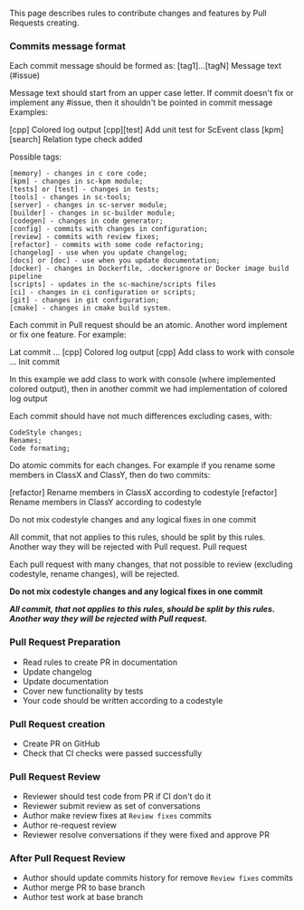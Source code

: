 This page describes rules to contribute changes and features by Pull Requests creating.

### Commits message format

Each commit message should be formed as: [tag1]...[tagN] Message text (#issue)

Message text should start from an upper case letter. If commit doesn't fix or implement any #issue, then it shouldn't be pointed in commit message Examples:

[cpp] Colored log output
[cpp][test] Add unit test for ScEvent class
[kpm][search] Relation type check added

Possible tags:

    [memory] - changes in c core code;
    [kpm] - changes in sc-kpm module;
    [tests] or [test] - changes in tests;
    [tools] - changes in sc-tools;
    [server] - changes in sc-server module;
    [builder] - changes in sc-builder module;
    [codegen] - changes in code generator;
    [config] - commits with changes in configuration;
    [review] - commits with review fixes;
    [refactor] - commits with some code refactoring;
    [changelog] - use when you update changelog;
    [docs] or [doc] - use when you update documentation;
    [docker] - changes in Dockerfile, .dockerignore or Docker image build pipeline
    [scripts] - updates in the sc-machine/scripts files
    [ci] - changes in ci configuration or scripts;
    [git] - changes in git configuration;
    [cmake] - changes in cmake build system.

Each commit in Pull request should be an atomic. Another word implement or fix one feature. For example:

Lat commit
...
[cpp] Colored log output
[cpp] Add class to work with console
...
Init commit

In this example we add class to work with console (where implemented colored output), then in another commit we had implementation of colored log output

Each commit should have not much differences excluding cases, with:

    CodeStyle changes;
    Renames;
    Code formating;

Do atomic commits for each changes. For example if you rename some members in ClassX and ClassY, then do two commits:

[refactor] Rename members in ClassX according to codestyle
[refactor] Rename members in ClassY according to codestyle

Do not mix codestyle changes and any logical fixes in one commit

All commit, that not applies to this rules, should be split by this rules. Another way they will be rejected with Pull request.
Pull request

Each pull request with many changes, that not possible to review (excluding codestyle, rename changes), will be rejected.

**Do not mix codestyle changes and any logical fixes in one commit**

_**All commit, that not applies to this rules, should be split by this rules. Another way they will be rejected with Pull request.**_

### Pull Request Preparation

 - Read rules to create PR in documentation
 - Update changelog
 - Update documentation
 - Cover new functionality by tests
 - Your code should be written according to a codestyle

### Pull Request creation

 - Create PR on GitHub
 - Check that CI checks were passed successfully

### Pull Request Review

 - Reviewer should test code from PR if CI don't do it
 - Reviewer submit review as set of conversations
 - Author make review fixes at `Review fixes` commits
 - Author re-request review
 - Reviewer resolve conversations if they were fixed and approve PR

### After Pull Request Review

 - Author should update commits history for remove `Review fixes` commits
 - Author merge PR to base branch
 - Author test work at base branch
